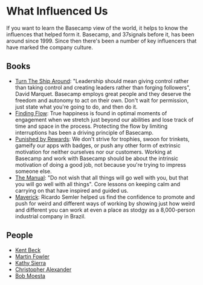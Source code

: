 # What Influenced Us

If you want to learn the Basecamp view of the world, it helps to know the influences that helped form it. Basecamp, and 37signals before it, has been around since 1999. Since then there's been a number of key influencers that have marked the company culture.

## Books

* [Turn The Ship Around](https://www.amazon.com/Turn-Ship-Around-Turning-Followers/dp/1591846404): "Leadership should mean giving control rather than taking control and creating leaders rather than forging followers", David Marquet. Basecamp employs great people and they deserve the freedom and autonomy to act on their own. Don't wait for permission, just state what you're going to do, and then do it.
* [Finding Flow](https://www.amazon.com/Finding-Flow-Psychology-Engagement-Masterminds/dp/0465024114/): True happiness is found in optimal moments of engagement when we stretch just beyond our abilities and lose track of time and space in the process. Protecting the flow by limiting interruptions has been a driving principle of Basecamp.
* [Punished by Rewards](https://www.amazon.com/Punished-Rewards-Trouble-Incentive-Praise/dp/0618001816/): We don't strive for trophies, swoon for trinkets, gameify our apps with badges, or push any other form of extrinsic motivation for neither ourselves nor our customers. Working at Basecamp and work with Basecamp should be about the intrinsic motivation of doing a good job, not because you're trying to impress someone else.
* [The Manual](https://www.amazon.com/Manual-Philosophers-Guide-Life/dp/1545461112/): "Do not wish that all things will go well with you, but that you will go well with all things". Core lessons on keeping calm and carrying on that have inspired and guided us.
* [Maverick](https://www.amazon.com/Maverick-Success-Behind-Unusual-Workplace/dp/0446670553/): Ricardo Semler helped us find the confidence to promote and push for weird and different ways of working by showing just how weird and different you can work at even a place as stodgy as a 8,000-person industrial company in Brazil.

## People

* [Kent Beck](https://en.wikipedia.org/wiki/Kent_Beck)
* [Martin Fowler](https://en.wikipedia.org/wiki/Martin_Fowler_(software_engineer))
* [Kathy Sierra](https://en.wikipedia.org/wiki/Kathy_Sierra)
* [Christopher Alexander](https://en.wikipedia.org/wiki/Christopher_Alexander)
* [Bob Moesta](https://blog.intercom.com/podcast-bob-moesta-on-jobs-to-be-done/)
